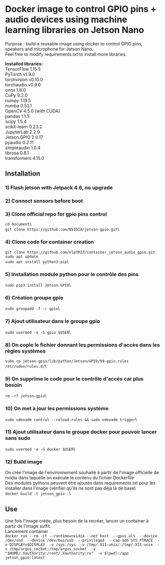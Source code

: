 # Docker image to control GPIO pins + audio devices using machine learning libraries on Jetson Nano
Purpose : build a reusable image using docker to control GPIO pins, speakers and microphone for Jetson Nano.\
Feel free to modify requirements.txt to install more libraries.

**Installed libraries:**\
TensorFlow 1.15.5 \
PyTorch v1.9.0 \
torchvision v0.10.0\
torchaudio v0.9.0 \
onnx 1.8.0 \
CuPy 9.2.0\
numpy 1.19.5\
numba 0.53.1\
OpenCV 4.5.0 (with CUDA)\
pandas 1.1.5\
scipy 1.5.4\
scikit-learn 0.23.2\
JupyterLab 2.2.9\
Jetson.GPIO 2.0.17\
pyaudio 0.2.11\
simpleaudio 1.0.4\
librosa 0.8.1\
transformers 4.15.0

## Installation
### 1) Flash jetson with Jetpack 4.6, no upgrade
### 2) Connect sensors before boot
### 3) Clone official repo for gpio pins control
`cd Documents`\
`git clone https://github.com/NVIDIA/jetson-gpio.git`\
### 4) Clone code for container creation
`git clone https://github.com/nlpTRIZ/container_jetson_audio_gpio.git`\
`sudo apt update`\
`sudo apt install python3-pip`\
### 5) Installation module python pour le contrôle des pins
`sudo pip3 install Jetson.GPIO`\
### 6) Création groupe gpio
`sudo groupadd -f -r gpio`\
### 7) Ajout utilisateur dans le groupe gpio
`sudo usermod -a -G gpio $USER`\
### 8) On copie le fichier donnant les permissions d'accès dans les règles systèmes
`sudo cp jetson-gpio/lib/python/Jetson/GPIO/99-gpio.rules /etc/udev/rules.d/`\
### 9) On supprime le code pour le contrôle d'accès car plus besoin
`rm -rf jetson-gpio`\
### 10) On met à jour les permissions système
`sudo udevadm control --reload-rules && sudo udevadm trigger`\
### 11) Ajout utilisateur dans le groupe docker pour pouvoir lancer sans sudo
`sudo usermod -a -G docker $USER`\
### 12) Build image
On crée l'image de l'environnement souhaité à partir de l'image officielle de nvidia dans laquelle on exécute le contenu du fichier Dockerfile\
Des modules pythons peuvent être ajoutés dans requirements.txt pour les installer dans l'image (vérifier qu'ils ne sont pas déjà là de base)\
`docker build -t jetson_gpio .`\

## Use
Une fois l'image créée, plus besoin de la recréer, lancer un container à partir de l'image suffit.\
Lancement container\
`docker run --rm -it --runtime=nvidia --net host  --gpus all 
           --device /dev/snd 
           --device /dev/bus/usb 
	   --privileged 
	   --cap-add SYS_PTRACE 
	   -e DISPLAY=$DISPLAY 
           -v /sys:/sys 
           -v /tmp/.X11-unix/:/tmp/.X11-unix 
           -v /tmp/argus_socket:/tmp/argus_socket 
           -v "$HOME/.Xauthority:/root/.Xauthority:rw" 
	   -v $(pwd):/app 
           jetson_gpio:latest`
